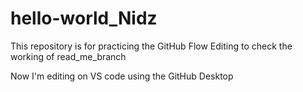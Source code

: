 # hello-world_Nidz
This repository is for practicing the GitHub Flow
Editing to check the working of read_me_branch

Now I'm editing on VS code using the GitHub Desktop
